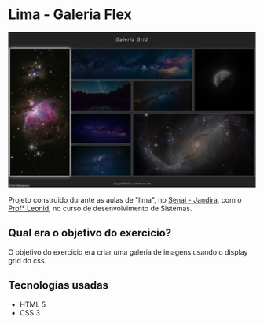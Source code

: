 # Lima - Galeria Flex

<img src="site.png" width="750px" />

Projeto construido durante as aulas de "lima", no <a href="https://jandira.sp.senai.br/">Senai - Jandira</a>, com o <a href="https://github.com/fernandoleonid">Prof° Leonid</a>, no curso de desenvolvimento de Sistemas.

## Qual era o objetivo do exercicio?

O objetivo do exercicio era criar uma galeria de imagens usando o display grid do css.

## Tecnologias usadas

-   HTML 5
-   CSS 3
